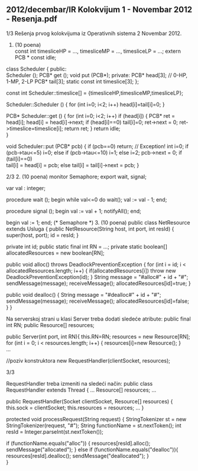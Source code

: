 2012/decembar/IR Kolokvijum 1 - Novembar 2012 - Resenja.pdf
--------------------------------------------------------------------------------


1/3 
Rešenja prvog kolokvijuma iz Operativnih sistema 2 
Novembar 2012. 
1. (10 poena)  
const int timesliceHP = ..., timesliceMP = ..., timesliceLP = ...; 
extern PCB * const idle; 
 
class Scheduler { 
public:  
  Scheduler (); 
  PCB* get (); 
  void put (PCB*); 
private: 
  PCB* head[3];  // 0-HP, 1-MP, 2-LP 
  PCB* tail[3]; 
  static const int timeslice[3]; 
}; 
 
const int Scheduler::timeslice[] = {timesliceHP,timesliceMP,timesliceLP}; 
 
Scheduler::Scheduler () { 
  for (int i=0; i<2; i++) 
    head[i]=tail[i]=0; 
} 
 
PCB* Scheduler::get () { 
  for (int i=0; i<2; i++) 
    if (head[i]) { 
      PCB* ret = head[i]; 
      head[i] = head[i]->next; 
      if (head[i]==0) tail[i]=0; 
      ret->next = 0; 
      ret->timeslice=timeslice[i]; 
      return ret; 
    } 
  return idle;  
} 
 
void Scheduler::put (PCB* pcb) { 
  if (pcb==0) return; // Exception! 
  int i=0; 
  if (pcb->tau<=5) i=0; 
  else 
  if (pcb->tau<=10) i=1; 
  else i=2; 
  pcb->next = 0; 
  if (tail[i]==0)  
    tail[i] = head[i] = pcb; 
  else 
    tail[i] = tail[i]->next = pcb; 
} 

2/3 
2. (10 poena) 
monitor Semaphore; 
export wait, signal; 
 
var val : integer; 
 
procedure wait (); 
begin 
  while val<=0 do wait(); 
  val := val - 1; 
end; 
 
procedure signal (); 
begin 
  val := val + 1; 
  notifyAll(); 
end; 
 
begin 
  val := 1; 
end; (* Semaphore *) 
3. (10 poena) 
public class NetResource extends Usluga { 
 public NetResource(String host, int port, int resId) { 
  super(host, port); 
  id = resId; 
 } 
 
 private int id; 
 public static final int RN = ...; 
 private static boolean[] allocatedResources = new boolean[RN];  
 
 public void alloc() throws DeadlockPreventionException { 
  for (int i = id; i < allocatedResources.length; i++) { 
   if(allocatedResources[i]) throw new DeadlockPreventionException(id); 
  } 
  String message = "#alloc#" + id + "#"; 
  sendMessage(message); 
  receiveMessage(); 
  allocatedResources[id]=true; 
 } 
 
 public void dealloc() { 
  String message = "#dealloc#" + id + "#"; 
  sendMessage(message); 
  receiveMessage(); 
  allocatedResources[id]=false; 
 } 
} 
 
Na serverskoj strani u klasi Server treba dodati sledeće atribute: 
public final int RN; 
public Resource[] resources; 
 
public Server(int port, int RN){ 
 this.RN=RN; 
 resources = new Resource[RN]; 
 for (int i = 0; i < resources.length; i++) { 
  resources[i]=new Resource(); 
 }   
 ... 
 
//poziv konstruktora new RequestHandler(clientSocket, resources); 

3/3 
 
RequestHandler treba izmeniti na sledeći način: 
public class RequestHandler extends Thread { 
 ... 
 Resource[] resources; 
 ...  
 
public RequestHandler(Socket clientSocket, Resource[] resources) { 
  this.sock = clientSocket; 
  this.resources = resources; 
  ... 
} 
 
protected void processRequest(String request) { 
 StringTokenizer st = new StringTokenizer(request, "#"); 
 String functionName = st.nextToken(); 
 int resId = Integer.parseInt(st.nextToken()); 
 
 if (functionName.equals("alloc")) { 
  resources[resId].alloc(); 
  sendMessage("allocated"); 
 } else if (functionName.equals("dealloc")){ 
  resources[resId].dealloc(); 
  sendMessage("deallocated"); 
 }  
} 
 